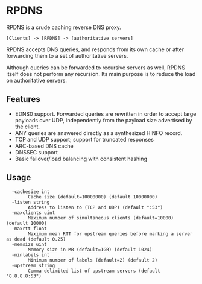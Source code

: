 RPDNS
=====

RPDNS is a crude caching reverse DNS proxy.

```
[Clients] -> [RPDNS] -> [authoritative servers]
```

RPDNS accepts DNS queries, and responds from its own cache or after
forwarding them to a set of authoritative servers.

Although queries can be forwarded to recursive servers as well, RPDNS
itself does not perform any recursion. Its main purpose is to reduce
the load on authoritative servers.

Features
--------

* EDNS0 support. Forwarded queries are rewritten in order to accept
large payloads over UDP, independently from the payload size
advertised by the client.
* ANY queries are answered directly as a synthesized HINFO record.
* TCP and UDP support; support for truncated responses
* ARC-based DNS cache
* DNSSEC support
* Basic failover/load balancing with consistent hashing

Usage
-----
```
  -cachesize int
    	Cache size (default=10000000) (default 10000000)
  -listen string
    	Address to listen to (TCP and UDP) (default ":53")
  -maxclients uint
    	Maximum number of simultaneous clients (default=10000) (default 10000)
  -maxrtt float
    	Maximum mean RTT for upstream queries before marking a server as dead (default 0.25)
  -memsize uint
    	Memory size in MB (default=1GB) (default 1024)
  -minlabels int
    	Minimum number of labels (default=2) (default 2)
  -upstream string
    	Comma-delimited list of upstream servers (default "8.8.8.8:53")
```

